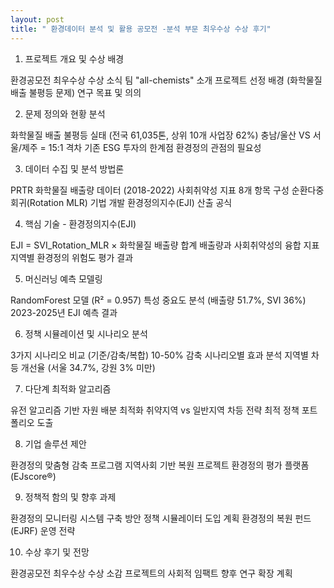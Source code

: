 ```yaml
---
layout: post
title: " 환경데이터 분석 및 활용 공모전 -분석 부문 최우수상 수상 후기"
---
```


1. 프로젝트 개요 및 수상 배경

환경공모전 최우수상 수상 소식
팀 "all-chemists" 소개
프로젝트 선정 배경 (화학물질 배출 불평등 문제)
연구 목표 및 의의

2. 문제 정의와 현황 분석

화학물질 배출 불평등 실태 (전국 61,035톤, 상위 10개 사업장 62%)
충남/울산 VS 서울/제주 = 15:1 격차
기존 ESG 투자의 한계점
환경정의 관점의 필요성

3. 데이터 수집 및 분석 방법론

PRTR 화학물질 배출량 데이터 (2018-2022)
사회취약성 지표 8개 항목 구성
순환다중회귀(Rotation MLR) 기법 개발
환경정의지수(EJI) 산출 공식

4. 핵심 기술 - 환경정의지수(EJI)

EJI = SVI_Rotation_MLR × 화학물질 배출량 합계
배출량과 사회취약성의 융합 지표
지역별 환경정의 위험도 평가 결과

5. 머신러닝 예측 모델링

RandomForest 모델 (R² = 0.957)
특성 중요도 분석 (배출량 51.7%, SVI 36%)
2023-2025년 EJI 예측 결과

6. 정책 시뮬레이션 및 시나리오 분석

3가지 시나리오 비교 (기준/감축/복합)
10-50% 감축 시나리오별 효과 분석
지역별 차등 개선율 (서울 34.7%, 강원 3% 미만)

7. 다단계 최적화 알고리즘

유전 알고리즘 기반 자원 배분 최적화
취약지역 vs 일반지역 차등 전략
최적 정책 포트폴리오 도출

8. 기업 솔루션 제안

환경정의 맞춤형 감축 프로그램
지역사회 기반 복원 프로젝트
환경정의 평가 플랫폼 (EJscore®)

9. 정책적 함의 및 향후 과제

환경정의 모니터링 시스템 구축 방안
정책 시뮬레이터 도입 계획
환경정의 복원 펀드(EJRF) 운영 전략

10. 수상 후기 및 전망

환경공모전 최우수상 수상 소감
프로젝트의 사회적 임팩트
향후 연구 확장 계획
